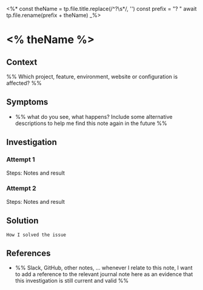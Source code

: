 <%*
const theName = tp.file.title.replace(/^\?\s*/, '')
const prefix = "? "
await tp.file.rename(prefix + theName)
_%>

# <% theName %>

## Context

%% Which project, feature, environment, website or configuration is affected? %%

## Symptoms

- %% what do you see, what happens? Include some alternative descriptions to help me find this note again in the future %%

## Investigation

### Attempt 1
Steps: 
Notes and result

### Attempt 2
Steps: 
Notes and result

## Solution

```shell
How I solved the issue
```

## References

- %% Slack, GitHub, other notes, ... whenever I relate to this note, I want to add a reference to the relevant journal note here as an evidence that this investigation is still current and valid %%
